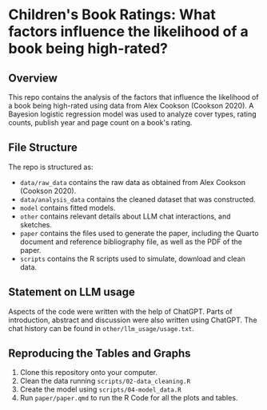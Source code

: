 # Children's Book Ratings: What factors influence the likelihood of a book being high-rated?

## Overview

This repo contains the analysis of the factors that influence the likelihood of a book being high-rated using data from Alex Cookson (Cookson 2020). A Bayesion logistic regression model was used to analyze cover types, rating counts, publish year and page count on a book's rating.

## File Structure

The repo is structured as:

-   `data/raw_data` contains the raw data as obtained from Alex Cookson (Cookson 2020).
-   `data/analysis_data` contains the cleaned dataset that was constructed.
-   `model` contains fitted models. 
-   `other` contains relevant details about LLM chat interactions, and sketches.
-   `paper` contains the files used to generate the paper, including the Quarto document and reference bibliography file, as well as the PDF of the paper. 
-   `scripts` contains the R scripts used to simulate, download and clean data.

## Statement on LLM usage

Aspects of the code were written with the help of ChatGPT. Parts of introduction, abstract and discussion were also written using ChatGPT. The chat history can be found in `other/llm_usage/usage.txt`.

## Reproducing the Tables and Graphs

1. Clone this repository onto your computer.
2. Clean the data running `scripts/02-data_cleaning.R`
3. Create the model using `scripts/04-model_data.R`
4. Run `paper/paper.qmd` to run the R Code for all the plots and tables.